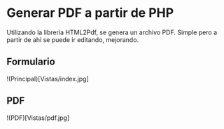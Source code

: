 # Generar PDF a partir de PHP

Utilizando la libreria HTML2Pdf, se genera un archivo PDF.
Simple pero a partir de ahi se puede ir editando, mejorando.

## Formulario

!(Principal)[Vistas/index.jpg]

## PDF

!(PDF)[Vistas/pdf.jpg]
